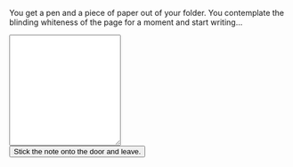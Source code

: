 You get a pen and a piece of paper out of your folder. You contemplate the blinding whiteness of the page for a moment and start writing...

<form action="https://google.com" method="post" target="/door">
    <div class="centered">
        <textarea id="note" style="width: 100%; max-width: 200px; height: 200px;"></textarea>
        <br />
        <button type="submit">Stick the note onto the door and leave.</button>
    </div>
</form>
